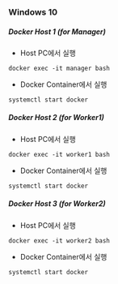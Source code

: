 ### Windows 10
##### Docker Host 1 (for Manager)
* Host PC에서 실행
```
docker exec -it manager bash
```
* Docker Container에서 실행 
```
systemctl start docker
```

##### Docker Host 2 (for Worker1)
* Host PC에서 실행
```
docker exec -it worker1 bash
```
* Docker Container에서 실행 
```
systemctl start docker
```

##### Docker Host 3 (for Worker2)
* Host PC에서 실행
```
docker exec -it worker2 bash
```
* Docker Container에서 실행 
```
systemctl start docker
```